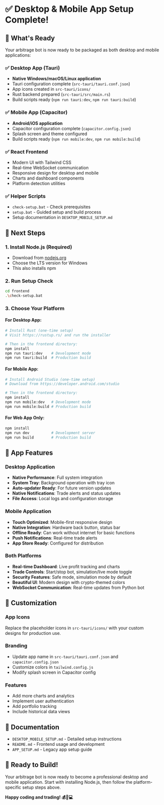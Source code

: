 # ✅ Desktop & Mobile App Setup Complete!

## 🎉 What's Ready

Your arbitrage bot is now ready to be packaged as both desktop and mobile applications:

### ✅ Desktop App (Tauri)
- **Native Windows/macOS/Linux application**
- Tauri configuration complete (`src-tauri/tauri.conf.json`)
- App icons created in `src-tauri/icons/`
- Rust backend prepared (`src-tauri/src/main.rs`)
- Build scripts ready (`npm run tauri:dev`, `npm run tauri:build`)

### ✅ Mobile App (Capacitor)  
- **Android/iOS application**
- Capacitor configuration complete (`capacitor.config.json`)
- Splash screen and theme configured
- Build scripts ready (`npm run mobile:dev`, `npm run mobile:build`)

### ✅ React Frontend
- Modern UI with Tailwind CSS
- Real-time WebSocket communication
- Responsive design for desktop and mobile
- Charts and dashboard components
- Platform detection utilities

### ✅ Helper Scripts
- `check-setup.bat` - Check prerequisites
- `setup.bat` - Guided setup and build process
- Setup documentation in `DESKTOP_MOBILE_SETUP.md`

## 🎯 Next Steps

### 1. Install Node.js (Required)
- Download from [nodejs.org](https://nodejs.org/)
- Choose the LTS version for Windows
- This also installs npm

### 2. Run Setup Check
```bash
cd frontend
.\check-setup.bat
```

### 3. Choose Your Platform

#### For Desktop App:
```bash
# Install Rust (one-time setup)
# Visit https://rustup.rs/ and run the installer

# Then in the frontend directory:
npm install
npm run tauri:dev    # Development mode
npm run tauri:build  # Production build
```

#### For Mobile App:
```bash
# Install Android Studio (one-time setup)
# Download from https://developer.android.com/studio

# Then in the frontend directory:
npm install
npm run mobile:dev   # Development mode
npm run mobile:build # Production build
```

#### For Web App Only:
```bash
npm install
npm run dev          # Development server
npm run build        # Production build
```

## 🎨 App Features

### Desktop Application
- **Native Performance**: Full system integration
- **System Tray**: Background operation with tray icon
- **Auto-updater Ready**: For future version updates
- **Native Notifications**: Trade alerts and status updates
- **File Access**: Local logs and configuration storage

### Mobile Application  
- **Touch Optimized**: Mobile-first responsive design
- **Native Integration**: Hardware back button, status bar
- **Offline Ready**: Can work without internet for basic functions
- **Push Notifications**: Real-time trade alerts
- **App Store Ready**: Configured for distribution

### Both Platforms
- **Real-time Dashboard**: Live profit tracking and charts
- **Trade Controls**: Start/stop bot, simulation/live mode toggle
- **Security Features**: Safe mode, simulation mode by default
- **Beautiful UI**: Modern design with crypto-themed colors
- **WebSocket Communication**: Real-time updates from Python bot

## 🔧 Customization

### App Icons
Replace the placeholder icons in `src-tauri/icons/` with your custom designs for production use.

### Branding
- Update app name in `src-tauri/tauri.conf.json` and `capacitor.config.json`
- Customize colors in `tailwind.config.js`
- Modify splash screen in Capacitor config

### Features
- Add more charts and analytics
- Implement user authentication
- Add portfolio tracking
- Include historical data views

## 📖 Documentation

- `DESKTOP_MOBILE_SETUP.md` - Detailed setup instructions
- `README.md` - Frontend usage and development
- `APP_SETUP.md` - Legacy app setup guide

## 🚀 Ready to Build!

Your arbitrage bot is now ready to become a professional desktop and mobile application. Start with installing Node.js, then follow the platform-specific setup steps above.

**Happy coding and trading! 💰📱💻**
